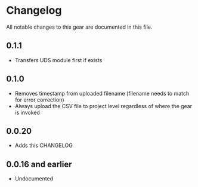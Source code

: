# Changelog

All notable changes to this gear are documented in this file.

## 0.1.1
* Transfers UDS module first if exists
  
## 0.1.0
* Removes timestamp from uploaded filename (filename needs to match for error correction)
* Always upload the CSV file to project level regardless of where the gear is invoked

## 0.0.20

* Adds this CHANGELOG

## 0.0.16 and earlier

* Undocumented
